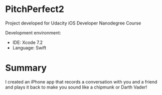 # PitchPerfect2
Project developed for Udacity iOS Developer Nanodegree Course

Development environment: 
- IDE: Xcode 7.2 
- Language: Swift

# Summary
I created an iPhone app that records a conversation with you and a friend and plays it back to make you sound like a chipmunk or Darth Vader!
